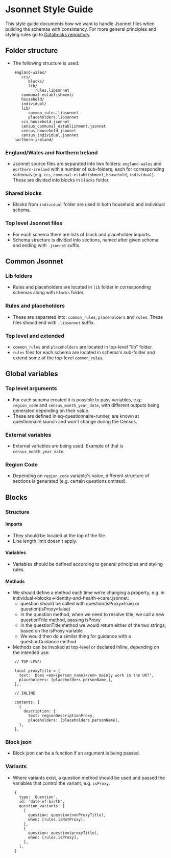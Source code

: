 # Jsonnet Style Guide
This style guide documents how we want to handle Jsonnet files when building the schemas with consistency. For more general principles and styling rules go to [Databricks repository](https://github.com/databricks/jsonnet-style-guide#databricks-jsonnet-guide).

## Folder structure
- The following structure is used:
```
    england-wales/
       ccs/
          blocks/
          lib/
             rules.libsonnet
       communal-establishment/
       household/
       individual/
       lib/
          common_rules.libsonnet
          placeholders.libsonnet
       ccs_household.jsonnet
       census_communal_establishment.jsonnet
       census_household.jsonnet
       census_individual.jsonnet
    northern-ireland/

```
### England/Wales and Northern Ireland

- Jsonnet source files are separated into two folders: `england-wales` and `northern-ireland` with a number of sub-folders, each for corresponding schemas (e.g. `ccs`, `communal-establishment`, `household`, `individual`). These are divided into blocks in `blocks` folder.

### Shared blocks

- Blocks from `individual` folder are used in both household and individual schema.

### Top level Jsonnet files

- For each schema there are lists of block and placeholder imports.
- Schema structure is divided into sections, named after given schema and ending with `.jsonnet` suffix.

## Common Jsonnet

### Lib folders

- Rules and placeholders are located in `lib` folder in corresponding schemas along with `blocks` folder.

### Rules and placeholders

- These are separated into: `common_rules`, `placeholders` and `rules`. These files should end with `.libsonnet` suffix.

### Top level and extended

- `common_rules` and `placeholders` are located in top-level "lib" folder.
- `rules` files for each schema are located in schema's sub-folder and extend some of the top-level `common_rules`.

## Global variables

### Top level arguments

- For each schema created it is possible to pass variables, e.g.: `region_code` and `census_month_year_date`, with different outputs being generated depending on their value.
- These are defined in eq-questionnaire-runner, are known at questionnaire launch and won't change during the Census.

### External variables

- External variables are being used. Example of that is `census_month_year_date`.

### Region Code

- Depending on `region_code` variable's value, different structure of sections is generated (e.g. certain questions omitted).

## Blocks

### Structure

#### Imports

- They should be located at the top of the file.
- Line length limit doesn't apply.

#### Variables

- Variables should be defined according to general principles and styling rules.

#### Methods

- We should define a method each time we’re changing a property, e.g. in individual→blocks→identity-and-health→carer.jsonnet:
    - question should be called with question(isProxy=true) or question(isProxy=false)
    - In the question method, when we need to resolve title, we call a new questionTitle method, passing isProxy
    - In the questionTitle method we would return either of the two strings, based on the isProxy variable
    - We would then do a similar thing for guidance with a questionGuidance method
- Methods can be invoked at top-level or declared inline, depending on the intended use:
```
    // TOP-LEVEL
    
    local proxyTitle = {
      text: 'Does <em>{person_name}</em> mainly work in the UK?',
      placeholders: [placeholders.personName,],
    };,
    
    // INLINE
    
    contents: [
      {
        description: {
          text: regionDescriptionProxy,
          placeholders: [placeholders.personName],
      },
    },
  ```

### Block json

- Block json can be a function if an argument is being passed.

### Variants

- Where variants exist, a question method should be used and passed the variables that control the variant, e.g. `isProxy`.
```
    {
      type: 'Question',
      id: 'date-of-birth',
      question_variants: [
        {
          question: question(nonProxyTitle),
          when: [rules.isNotProxy],
        },
        {
          question: question(proxyTitle),
          when: [rules.isProxy],
        },
      ],
    }
```